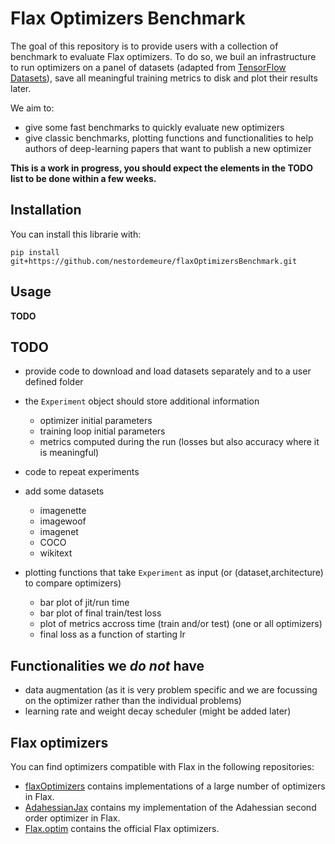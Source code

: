 # Flax Optimizers Benchmark

The goal of this repository is to provide users with a collection of benchmark to evaluate Flax optimizers.
To do so, we buil an infrastructure to run optimizers on a panel of datasets (adapted from [TensorFlow Datasets](https://www.tensorflow.org/datasets/overview)), save all meaningful training metrics to disk and plot their results later.

We aim to:
- give some fast benchmarks to quickly evaluate new optimizers
- give classic benchmarks, plotting functions and functionalities to help authors of deep-learning papers that want to publish a new optimizer

**This is a work in progress, you should expect the elements in the TODO list to be done within a few weeks.**

## Installation

You can install this librarie with:

```
pip install git+https://github.com/nestordemeure/flaxOptimizersBenchmark.git
```

## Usage

**TODO**

## TODO

- provide code to download and load datasets separately and to a user defined folder

- the `Experiment` object should store additional information
  - optimizer initial parameters
  - training loop initial parameters
  - metrics computed during the run (losses but also accuracy where it is meaningful)

- code to repeat experiments

- add some datasets
  - imagenette
  - imagewoof
  - imagenet
  - COCO
  - wikitext

- plotting functions that take `Experiment` as input (or (dataset,architecture) to compare optimizers)
  - bar plot of jit/run time
  - bar plot of final train/test loss
  - plot of metrics accross time (train and/or test) (one or all optimizers)
  - final loss as a function of starting lr

## Functionalities we *do not* have

- data augmentation (as it is very problem specific and we are focussing on the optimizer rather than the individual problems)
- learning rate and weight decay scheduler (might be added later)

## Flax optimizers

You can find optimizers compatible with Flax in the following repositories:

- [flaxOptimizers](https://github.com/nestordemeure/flaxOptimizers) contains implementations of a large number of optimizers in Flax.
- [AdahessianJax](https://github.com/nestordemeure/AdaHessianJax) contains my implementation of the Adahessian second order optimizer in Flax.
- [Flax.optim](https://github.com/google/flax/tree/master/flax/optim) contains the official Flax optimizers.
